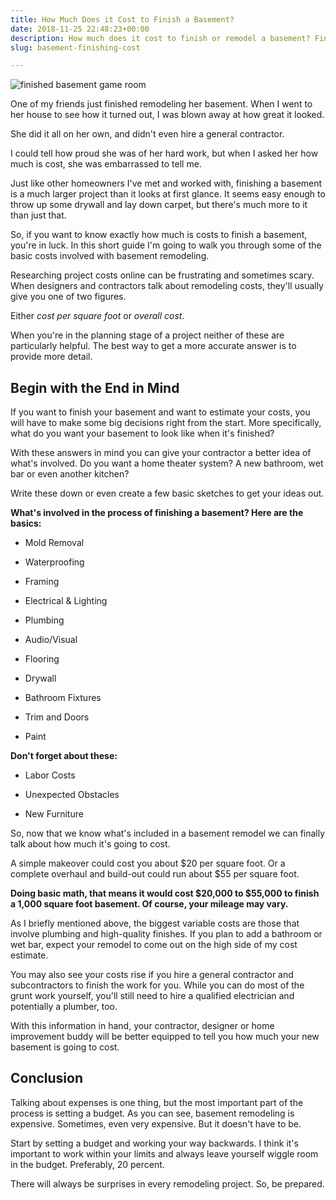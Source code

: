 ```yaml
---
title: How Much Does it Cost to Finish a Basement?
date: 2018-11-25 22:48:23+00:00
description: How much does it cost to finish or remodel a basement? Find out what I tell my clients when they want to remodel. Beware of these 3 hidden basement finishing costs.
slug: basement-finishing-cost

---
```


![finished basement game room](https://www.doorwaysmagazine.com/wp-content/uploads/finished_basement_game_room.jpg)

One of my friends just finished remodeling her basement. When I went to her house to see how it turned out, I was blown away at how great it looked. 

She did it all on her own, and didn't even hire a general contractor. 

I could tell how proud she was of her hard work, but when I asked her how much is cost, she was embarrassed to tell me.

Just like other homeowners I've met and worked with, finishing a basement is a much larger project than it looks at first glance. It seems easy enough to throw up some drywall and lay down carpet, but there's much more to it than just that.

So, if you want to know exactly how much is costs to finish a basement, you're in luck. In this short guide I'm going to walk you through some of the basic costs involved with basement remodeling. 

Researching project costs online can be frustrating and sometimes scary. When designers and contractors talk about remodeling costs, they'll usually give you one of two figures. 

Either _cost per square foot_ or _overall cost_. 

When you're in the planning stage of a project neither of these are particularly helpful. The best way to get a more accurate answer is to provide more detail.



## Begin with the End in Mind



If you want to finish your basement and want to estimate your costs, you will have to make some big decisions right from the start. More specifically, what do you want your basement to look like when it's finished?

With these answers in mind you can give your contractor a better idea of what's involved. Do you want a home theater system? A new bathroom, wet bar or even another kitchen? 

Write these down or even create a few basic sketches to get your ideas out.

**What's involved in the process of finishing a basement? Here are the basics:**





  * Mold Removal


  * Waterproofing


  * Framing


  * Electrical & Lighting


  * Plumbing


  * Audio/Visual


  * Flooring


  * Drywall


  * Bathroom Fixtures


  * Trim and Doors


  * Paint



**Don't forget about these:**




  * Labor Costs


  * Unexpected Obstacles


  * New Furniture



So, now that we know what's included in a basement remodel we can finally talk about how much it's going to cost. 

A simple makeover could cost you about $20 per square foot. Or a complete overhaul and build-out could run about $55 per square foot.

**Doing basic math, that means it would cost $20,000 to $55,000 to finish a 1,000 square foot basement. Of course, your mileage may vary.**

As I briefly mentioned above, the biggest variable costs are those that involve plumbing and high-quality finishes. If you plan to add a bathroom or wet bar, expect your remodel to come out on the high side of my cost estimate.

You may also see your costs rise if you hire a general contractor and subcontractors to finish the work for you. While you can do most of the grunt work yourself, you'll still need to hire a qualified electrician and potentially a plumber, too.

With this information in hand, your contractor, designer or home improvement buddy will be better equipped to tell you how much your new basement is going to cost. 

## Conclusion

Talking about expenses is one thing, but the most important part of the process is setting a budget. As you can see, basement remodeling is expensive. Sometimes, even very expensive. But it doesn't have to be. 

Start by setting a budget and working your way backwards. I think it's important to work within your limits and always leave yourself wiggle room in the budget. Preferably, 20 percent. 

There will always be surprises in every remodeling project. So, be prepared.
